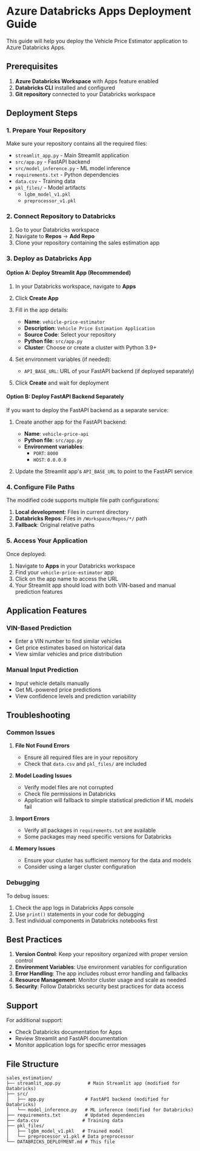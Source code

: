 # Azure Databricks Apps Deployment Guide

This guide will help you deploy the Vehicle Price Estimator application to Azure Databricks Apps.

## Prerequisites

1. **Azure Databricks Workspace** with Apps feature enabled
2. **Databricks CLI** installed and configured
3. **Git repository** connected to your Databricks workspace

## Deployment Steps

### 1. Prepare Your Repository

Make sure your repository contains all the required files:
- `streamlit_app.py` - Main Streamlit application
- `src/app.py` - FastAPI backend
- `src/model_inference.py` - ML model inference
- `requirements.txt` - Python dependencies
- `data.csv` - Training data
- `pkl_files/` - Model artifacts
  - `lgbm_model_v1.pkl`
  - `preprocessor_v1.pkl`

### 2. Connect Repository to Databricks

1. Go to your Databricks workspace
2. Navigate to **Repos** → **Add Repo**
3. Clone your repository containing the sales estimation app

### 3. Deploy as Databricks App

#### Option A: Deploy Streamlit App (Recommended)

1. In your Databricks workspace, navigate to **Apps**
2. Click **Create App**
3. Fill in the app details:
   - **Name**: `vehicle-price-estimator`
   - **Description**: `Vehicle Price Estimation Application`
   - **Source Code**: Select your repository
   - **Python file**: `src/app.py`
   - **Cluster**: Choose or create a cluster with Python 3.9+

4. Set environment variables (if needed):
   - `API_BASE_URL`: URL of your FastAPI backend (if deployed separately)

5. Click **Create** and wait for deployment

#### Option B: Deploy FastAPI Backend Separately

If you want to deploy the FastAPI backend as a separate service:

1. Create another app for the FastAPI backend:
   - **Name**: `vehicle-price-api`
   - **Python file**: `src/app.py`
   - **Environment variables**:
     - `PORT`: `8000`
     - `HOST`: `0.0.0.0`

2. Update the Streamlit app's `API_BASE_URL` to point to the FastAPI service

### 4. Configure File Paths

The modified code supports multiple file path configurations:

1. **Local development**: Files in current directory
2. **Databricks Repos**: Files in `/Workspace/Repos/*/` path
3. **Fallback**: Original relative paths

### 5. Access Your Application

Once deployed:
1. Navigate to **Apps** in your Databricks workspace
2. Find your `vehicle-price-estimator` app
3. Click on the app name to access the URL
4. Your Streamlit app should load with both VIN-based and manual prediction features

## Application Features

### VIN-Based Prediction
- Enter a VIN number to find similar vehicles
- Get price estimates based on historical data
- View similar vehicles and price distribution

### Manual Input Prediction
- Input vehicle details manually
- Get ML-powered price predictions
- View confidence levels and prediction variability

## Troubleshooting

### Common Issues

1. **File Not Found Errors**
   - Ensure all required files are in your repository
   - Check that `data.csv` and `pkl_files/` are included

2. **Model Loading Issues**
   - Verify model files are not corrupted
   - Check file permissions in Databricks
   - Application will fallback to simple statistical prediction if ML models fail

3. **Import Errors**
   - Verify all packages in `requirements.txt` are available
   - Some packages may need specific versions for Databricks

4. **Memory Issues**
   - Ensure your cluster has sufficient memory for the data and models
   - Consider using a larger cluster configuration

### Debugging

To debug issues:
1. Check the app logs in Databricks Apps console
2. Use `print()` statements in your code for debugging
3. Test individual components in Databricks notebooks first

## Best Practices

1. **Version Control**: Keep your repository organized with proper version control
2. **Environment Variables**: Use environment variables for configuration
3. **Error Handling**: The app includes robust error handling and fallbacks
4. **Resource Management**: Monitor cluster usage and scale as needed
5. **Security**: Follow Databricks security best practices for data access

## Support

For additional support:
- Check Databricks documentation for Apps
- Review Streamlit and FastAPI documentation
- Monitor application logs for specific error messages

## File Structure

```
sales_estimation/
├── streamlit_app.py          # Main Streamlit app (modified for Databricks)
├── src/
│   ├── app.py               # FastAPI backend (modified for Databricks)
│   └── model_inference.py   # ML inference (modified for Databricks)
├── requirements.txt         # Updated dependencies
├── data.csv                # Training data
├── pkl_files/
│   ├── lgbm_model_v1.pkl   # Trained model
│   └── preprocessor_v1.pkl # Data preprocessor
└── DATABRICKS_DEPLOYMENT.md # This file
```